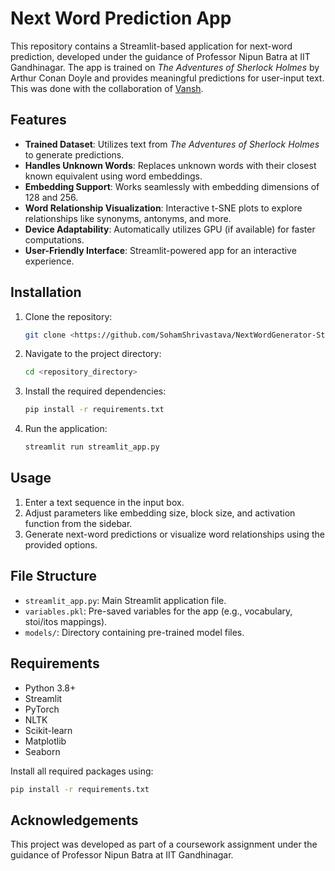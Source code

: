 # Next Word Prediction App

This repository contains a Streamlit-based application for next-word prediction, developed under the guidance of Professor Nipun Batra at IIT Gandhinagar. The app is trained on *The Adventures of Sherlock Holmes* by Arthur Conan Doyle and provides meaningful predictions for user-input text. This was done with the collaboration of [Vansh](https://github.com/VanshOnGit). 

## Features
- **Trained Dataset**: Utilizes text from *The Adventures of Sherlock Holmes* to generate predictions.
- **Handles Unknown Words**: Replaces unknown words with their closest known equivalent using word embeddings.
- **Embedding Support**: Works seamlessly with embedding dimensions of 128 and 256.
- **Word Relationship Visualization**: Interactive t-SNE plots to explore relationships like synonyms, antonyms, and more.
- **Device Adaptability**: Automatically utilizes GPU (if available) for faster computations.
- **User-Friendly Interface**: Streamlit-powered app for an interactive experience.

## Installation

1. Clone the repository:
   ```bash
   git clone <https://github.com/SohamShrivastava/NextWordGenerator-Streamlit/>
   ```
2. Navigate to the project directory:
   ```bash
   cd <repository_directory>
   ```
3. Install the required dependencies:
   ```bash
   pip install -r requirements.txt
   ```
4. Run the application:
   ```bash
   streamlit run streamlit_app.py
   ```

## Usage
1. Enter a text sequence in the input box.
2. Adjust parameters like embedding size, block size, and activation function from the sidebar.
3. Generate next-word predictions or visualize word relationships using the provided options.

## File Structure
- `streamlit_app.py`: Main Streamlit application file.
- `variables.pkl`: Pre-saved variables for the app (e.g., vocabulary, stoi/itos mappings).
- `models/`: Directory containing pre-trained model files.

## Requirements
- Python 3.8+
- Streamlit
- PyTorch
- NLTK
- Scikit-learn
- Matplotlib
- Seaborn

Install all required packages using:
```bash
pip install -r requirements.txt
```

## Acknowledgements
This project was developed as part of a coursework assignment under the guidance of Professor Nipun Batra at IIT Gandhinagar.

